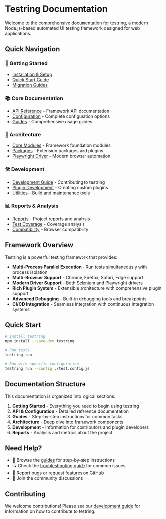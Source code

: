 # Testring Documentation

Welcome to the comprehensive documentation for testring, a modern Node.js-based automated UI testing framework designed for web applications.

## Quick Navigation

### 🚀 Getting Started
- [Installation & Setup](getting-started/README.md)
- [Quick Start Guide](getting-started/quick-start.md)
- [Migration Guides](getting-started/migration-guides/README.md)

### 📚 Core Documentation
- [API Reference](api/README.md) - Framework API documentation
- [Configuration](configuration/README.md) - Complete configuration options
- [Guides](guides/README.md) - Comprehensive usage guides

### 🔧 Architecture
- [Core Modules](core-modules/README.md) - Framework foundation modules
- [Packages](packages/README.md) - Extension packages and plugins
- [Playwright Driver](playwright-driver/README.md) - Modern browser automation

### 🛠️ Development
- [Development Guide](development/README.md) - Contributing to testring
- [Plugin Development](guides/plugin-development.md) - Creating custom plugins
- [Utilities](development/utils.md) - Build and maintenance tools

### 📊 Reports & Analysis
- [Reports](reports/README.md) - Project reports and analysis
- [Test Coverage](reports/test-coverage-analysis.md) - Coverage analysis
- [Compatibility](reports/test-compatibility-report.md) - Browser compatibility

## Framework Overview

Testring is a powerful testing framework that provides:

- **Multi-Process Parallel Execution** - Run tests simultaneously with process isolation
- **Multi-Browser Support** - Chrome, Firefox, Safari, Edge support
- **Modern Driver Support** - Both Selenium and Playwright drivers
- **Rich Plugin System** - Extensible architecture with comprehensive plugin support
- **Advanced Debugging** - Built-in debugging tools and breakpoints
- **CI/CD Integration** - Seamless integration with continuous integration systems

## Quick Start

```bash
# Install testring
npm install --save-dev testring

# Run tests
testring run

# Run with specific configuration
testring run --config ./test.config.js
```

## Documentation Structure

This documentation is organized into logical sections:

1. **Getting Started** - Everything you need to begin using testring
2. **API & Configuration** - Detailed reference documentation
3. **Guides** - Step-by-step instructions for common tasks
4. **Architecture** - Deep dive into framework components
5. **Development** - Information for contributors and plugin developers
6. **Reports** - Analysis and metrics about the project

## Need Help?

- 📖 Browse the [guides](guides/README.md) for step-by-step instructions
- 🔍 Check the [troubleshooting guide](guides/troubleshooting.md) for common issues
- 🐛 Report bugs or request features on [GitHub](https://github.com/ringcentral/testring)
- 💬 Join the community discussions

## Contributing

We welcome contributions! Please see our [development guide](development/README.md) for information on how to contribute to testring.